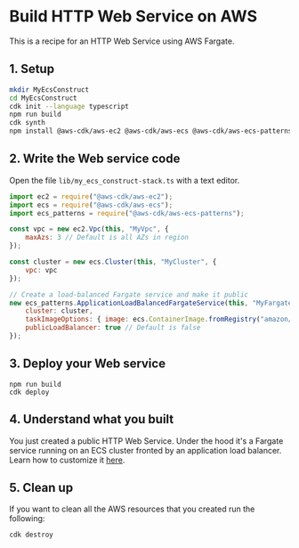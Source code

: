 # Build HTTP Web Service on AWS
This is a recipe for an HTTP Web Service using AWS Fargate.

## 1. Setup
```bash
mkdir MyEcsConstruct
cd MyEcsConstruct
cdk init --language typescript
npm run build
cdk synth
npm install @aws-cdk/aws-ec2 @aws-cdk/aws-ecs @aws-cdk/aws-ecs-patterns
```

## 2. Write the Web service code
Open the file `lib/my_ecs_construct-stack.ts` with a text editor.

```javascript
import ec2 = require("@aws-cdk/aws-ec2");
import ecs = require("@aws-cdk/aws-ecs");
import ecs_patterns = require("@aws-cdk/aws-ecs-patterns");

const vpc = new ec2.Vpc(this, "MyVpc", {
	maxAzs: 3 // Default is all AZs in region
});

const cluster = new ecs.Cluster(this, "MyCluster", {
	vpc: vpc
});

// Create a load-balanced Fargate service and make it public
new ecs_patterns.ApplicationLoadBalancedFargateService(this, "MyFargateService", {
	cluster: cluster,
	taskImageOptions: { image: ecs.ContainerImage.fromRegistry("amazon/amazon-ecs-sample") },
	publicLoadBalancer: true // Default is false
});
```

## 3. Deploy your Web service
```
npm run build
cdk deploy
```

## 4. Understand what you built
You just created a public HTTP Web Service. Under the hood it's a Fargate service running on an ECS cluster fronted by an application load balancer. Learn how to customize it [here](https://docs.aws.amazon.com/cdk/api/latest/docs/@aws-cdk_aws-ecs-patterns.ApplicationLoadBalancedFargateService.html).

## 5. Clean up
If you want to clean all the AWS resources that you created run the following:
```
cdk destroy
```
